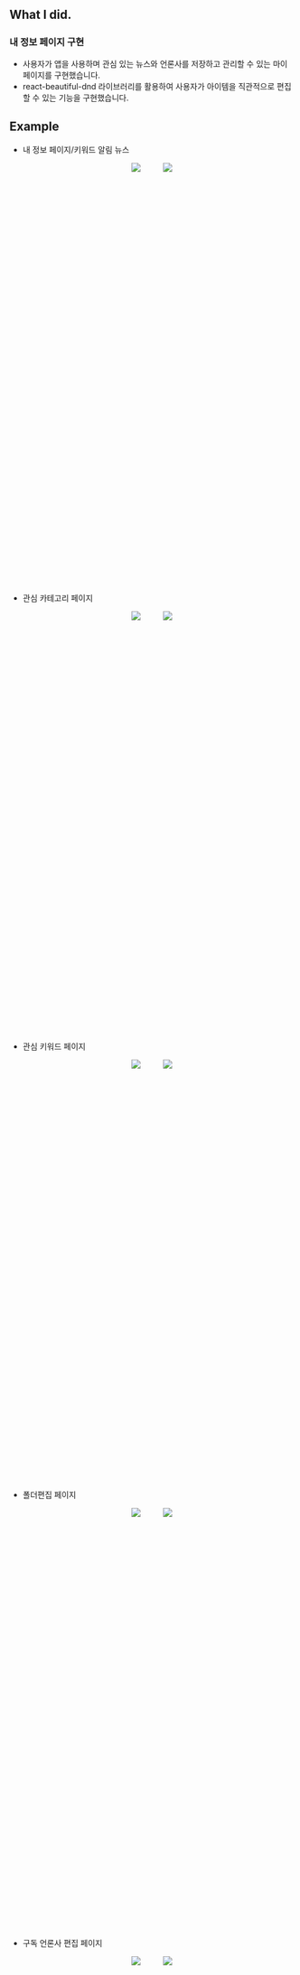 <h2>What I did.</h2>
<h3>내 정보 페이지 구현</h3>

- 사용자가 앱을 사용하며 관심 있는 뉴스와 언론사를 저장하고 관리할 수 있는 마이 페이지를 구현했습니다.
- react-beautiful-dnd 라이브러리를 활용하여 사용자가 아이템을 직관적으로 편집할 수 있는 기능을 구현했습니다.

<h2>Example</h2>

- 내 정보 페이지/키워드 알림 뉴스

<div style="display: flex; justify-content: center; gap: 40px; height: 700px; margin-bottom: 60px;">
<img src="https://velog.velcdn.com/images/flip_404/post/cdcf9685-67ad-4d9e-96c8-5f6a41a6c914/image.png" style=" object-fit:contain;">
<img src="https://velog.velcdn.com/images/flip_404/post/9548baba-897e-454f-b61d-c5defaddad48/image.png" style=" object-fit:contain;">
</div>

- 관심 카테고리 페이지

<div style="display: flex; justify-content: center; gap: 40px; height: 700px; margin-bottom: 60px;">
<img src="https://velog.velcdn.com/images/flip_404/post/a5d61013-3e62-4866-b404-03f865a80202/image.png" style=" object-fit:contain;">
<img src="https://velog.velcdn.com/images/flip_404/post/cb2e1df2-3e2e-40b9-8fbc-a469db8830bc/image.png" style=" object-fit:contain;">
</div>

- 관심 키워드 페이지

<div style="display: flex; justify-content: center; gap: 40px; height: 700px; margin-bottom: 60px;">
<img src="https://velog.velcdn.com/images/flip_404/post/71fb4802-8fa8-406a-bb09-1e63913a8223/image.png" style=" object-fit:contain;">
<img src="https://velog.velcdn.com/images/flip_404/post/f8e657c0-b5c1-4cad-9f29-66968ff4f036/image.png" style=" object-fit:contain;">
</div>

- 폴더편집 페이지

<div style="display: flex; justify-content: center; gap: 40px; height: 700px; margin-bottom: 60px;">
<img src="https://velog.velcdn.com/images/flip_404/post/e09f74cb-aa2d-4e10-9eb7-badf8fef4192/image.png" style=" object-fit:contain;">
<img src="https://velog.velcdn.com/images/flip_404/post/5365a6b6-f8e7-47f7-a82c-dd7aa98e10ba/image.png" style=" object-fit:contain;">
</div>

- 구독 언론사 편집 페이지

<div style="display: flex; justify-content: center; gap: 40px; height: 700px; margin-bottom: 60px;">
<img src="https://velog.velcdn.com/images/flip_404/post/64efe33f-41a6-4257-a82b-824b0d50d8ed/image.png" style=" object-fit:contain;">
<img src="https://velog.velcdn.com/images/flip_404/post/0b5d4eec-6589-43b8-9ca4-2fa8edab4f7d/image.png" style=" object-fit:contain;">
</div>

- 북마크 편집 페이지

<div style="display: flex; justify-content: center; gap: 40px; height: 700px; margin-top: 30px; margin-bottom: 30px;">
<img src="https://velog.velcdn.com/images/flip_404/post/036150b7-bf55-47f4-9989-ee0c394a79b3/image.png" style=" object-fit:contain;">
<img src="https://velog.velcdn.com/images/flip_404/post/75b1dbda-59f2-4a7d-880b-bec58dd954d9/image.png" style=" object-fit:contain;">
</div>

<div style="display: flex; justify-content: center; gap: 40px; height: 700px; margin-top: 30px; margin-bottom: 30px;">
<img src="https://velog.velcdn.com/images/flip_404/post/e06746d2-e5cb-4ea7-a1d2-17645383657f/image.png" style=" object-fit:contain;">
<img src="https://velog.velcdn.com/images/flip_404/post/84258e89-46d3-4a46-af33-56abcf3f7aad/image.png" style=" object-fit:contain;">
</div>
